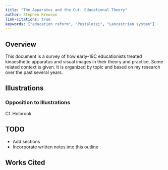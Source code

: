 ```yaml
---
title: "The Apparatus and the Cut: Educational Theory"
author: Stephen Krewson
link-citations: true
keywords: ["education reform", "Pestalozzi", "Lancastrian system"]
---
```


## Overview

This document is a survey of how early-19C educationists treated kinaesthetic apparatus and visual images in their theory and practice. Some related context is given. It is organized by topic and based on my research over the past several years.


## Illustrations

### Opposition to Illustrations

Cf. Holbrook.


## TODO

- Add sections
- Incorporate written notes into this outline


## Works Cited
